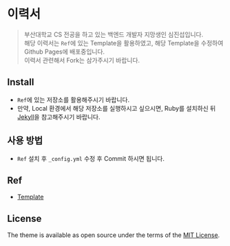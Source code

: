 # 이력서

> 부산대학교 CS 전공을 하고 있는 백엔드 개발자 지망생인 심진섭입니다.  
> 해당 이력서는 `Ref`에 있는 Template을 활용하였고, 해당 Template을 수정하여 Github Pages에 배포중입니다.  
> 이력서 관련해서 Fork는 삼가주시기 바랍니다.  

## Install

- `Ref`에 있는 저장소를 활용해주시기 바랍니다.
- 만약, Local 환경에서 해당 저장소를 실행하시고 싶으시면, Ruby를 설치하신 뒤 [Jekyll](https://docs.github.com/en/pages/setting-up-a-github-pages-site-with-jekyll/about-github-pages-and-jekyll)을 참고해주시기 바랍니다.  

## 사용 방법
- `Ref` 설치 후 `_config.yml` 수정 후 Commit 하시면 됩니다.  

## Ref

- [Template](https://github.com/zivong/jekyll-theme-hamilton)

## License

The theme is available as open source under the terms of the [MIT License](LICENSE.txt).

